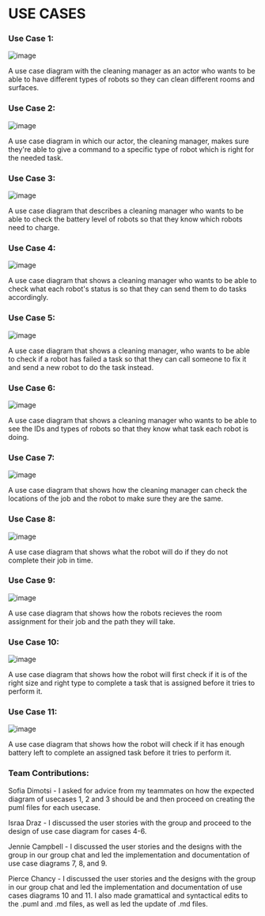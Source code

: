 # USE CASES
### Use Case 1:

![image](usecase1.png)

A use case diagram with the cleaning manager as an actor who wants to be able to have different types of robots so they can clean different rooms and surfaces.

### Use Case 2:

![image](usecase2.png)

A use case diagram in which our actor, the cleaning manager, makes sure they're able to give a command to a specific type of robot which is right for the needed task.

### Use Case 3:

![image](usecase3.png)

A use case diagram that describes a cleaning manager who wants to be able to check the battery level of robots so that they know which robots need to charge.

### Use Case 4:

![image](usecase4.png)

A use case diagram that shows a cleaning manager who wants to be able to check what each robot's status is so that they can send them to do tasks accordingly.

### Use Case 5:

![image](usecase5.png)

A use case diagram that shows a cleaning manager, who wants to be able to check if a robot has failed a task so that they can call someone to fix it and send a new robot to do the task instead.

### Use Case 6:

![image](usecase6.png)

A use case diagram that shows a cleaning manager who wants to be able to see the IDs and types of robots so that they know what task each robot is doing.

### Use Case 7:

![image](usecase7.png)

A use case diagram that shows how the cleaning manager can check the locations of the job and the robot to make sure they are the same.

### Use Case 8:

![image](usecase8.png)

A use case diagram that shows what the robot will do if they do not complete their job in time.

### Use Case 9:

![image](usecase9.png)

A use case diagram that shows how the robots recieves the room assignment for their job and the path they will take.

### Use Case 10:

![image](usecase10.png)

A use case diagram that shows how the robot will first check if it is of the right size and right type to complete a task that is assigned before it tries to perform it.

### Use Case 11:

![image](usecase11.png)

A use case diagram that shows how the robot will check if it has enough battery left to complete an assigned task before it tries to perform it.

### Team Contributions: 

Sofia Dimotsi - I asked for advice from my teammates on how the expected diagram of usecases 1, 2 and 3 should be and then proceed on creating the puml files for each usecase.

Israa Draz - I discussed the user stories with the group and proceed to the design of use case diagram for cases 4-6.

Jennie Campbell - I discussed the user stories and the designs with the group in our group chat and led the implementation and documentation of use case diagrams 7, 8, and 9.

Pierce Chancy - I discussed the user stories and the designs with the group in our group chat and led the implementation and documentation of use cases diagrams 10 and 11.  I also made gramattical and syntactical edits to the .puml and .md files, as well as led the update of .md files.
